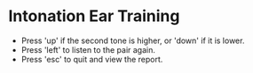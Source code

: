 # Intonation Ear Training

- Press 'up' if the second tone is higher, or 'down' if it is lower.
- Press 'left' to listen to the pair again.
- Press 'esc' to quit and view the report.
